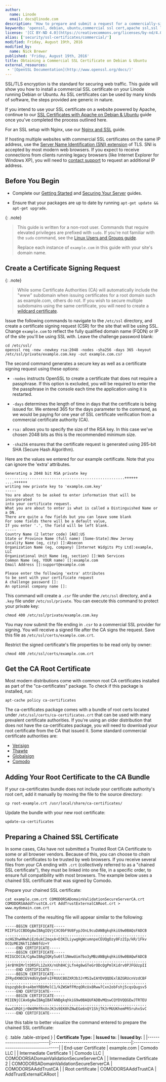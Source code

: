```yaml
---
author:
  name: Linode
  email: docs@linode.com
description: 'How to prepare and submit a request for a commercially-signed SSL certificate on Debian or Ubuntu.'
keywords: 'openssl, debian, ubuntu,commercial ssl cert,apache ssl,ssl linux'
license: '[CC BY-ND 4.0](https://creativecommons.org/licenses/by-nd/4.0)'
alias: ['security/ssl-certificates/commercial/']
modified: Friday, August 19th, 2016
modified_by:
  name: Nick Brewer
published: 'Friday, August 19th, 2016'
title: Obtaining a Commercial SSL Certificate on Debian & Ubuntu
external_resources:
 - '[OpenSSL Documentation](http://www.openssl.org/docs/)'
---
```


SSL/TLS encryption is the standard for securing web traffic. This guide will show you how to install a commercial SSL certificate on your Linode running Debian or Ubuntu. As SSL certificates can be used by many kinds of software, the steps provided are generic in nature.

If you intend to use your SSL certificate on a website powered by Apache, continue to our [SSL Certificates with Apache on Debian & Ubuntu](/docs/security/ssl/ssl-apache2-debian-ubuntu) guide once you've completed the process outlined here.

For an SSL setup with Nginx, use our [Nginx and SSL](/docs/security/ssl/provide-encrypted-resource-access-using-ssl-certificates-on-nginx) guide.

If hosting multiple websites with commercial SSL certificates on the same IP address, use the [Server Name Identification (SNI) extension](https://wiki.apache.org/httpd/NameBasedSSLVHostsWithSNI) of TLS. SNI is accepted by most modern web browsers. If you expect to receive connections from clients running legacy browsers (like Internet Explorer for Windows XP), you will need to [contact support](/docs/platform/support) to request an additional IP address.

## Before You Begin

- Complete our [Getting Started](/docs/getting-started) and [Securing Your Server](/docs/securing-your-server) guides.

- Ensure that your packages are up to date by running `apt-get update && apt-get upgrade`.

{: .note}
>
>This guide is written for a non-root user. Commands that require elevated privileges are prefixed with `sudo`. If you're not familiar with the `sudo` command, see the [Linux Users and Groups guide](/docs/tools-reference/linux-users-and-groups).
>
>Replace each instance of `example.com` in this guide with your site's domain name.

## Create a Certificate Signing Request

{: .note}
>
>While some Certificate Authorities (CA) will automatically include the "www" subdomain when issuing certificates for a root domain such as example.com, others do not. If you wish to secure multiple subdomains using the same certificate, you will need to create a [wildcard certificate](https://en.wikipedia.org/wiki/Wildcard_certificate).

Issue the following commands to navigate to the `/etc/ssl` directory, and create a certificate signing request (CSR) for the site that will be using SSL. Change `example.com` to reflect the fully qualified domain name (FQDN) or IP of the site you'll be using SSL with. Leave the challenge password blank:

    cd /etc/ssl/
    openssl req -new -newkey rsa:2048 -nodes -sha256 -days 365 -keyout /etc/ssl/private/example.com.key -out example.com.csr

The second command generates a secure key as well as a certificate signing request using these options:

* `-nodes` instructs OpenSSL to create a certificate that does not require a passphrase. If this option is excluded, you will be required to enter the the passphrase in the console each time the application using it is restarted.

* `-days` determines the length of time in days that the certificate is being issued for. We entered 365 for the days parameter to the command, as we would be paying for one year of SSL certificate verification from a commercial certificate authority (CA).

* `rsa:` allows you to specify the size of the RSA key. In this case we've chosen 2048 bits as this is the recommended minimum size.

* `-sha256` ensures that the certificate request is generated using 265-bit SHA (Secure Hash Algorithm).

Here are the values we entered for our example certificate. Note that you can ignore the 'extra' attributes.

    Generating a 2048 bit RSA private key
    ......................................................++++++
    ....++++++
    writing new private key to 'example.com.key'
    -----
    You are about to be asked to enter information that will be incorporated
    into your certificate request.
    What you are about to enter is what is called a Distinguished Name or a DN.
    There are quite a few fields but you can leave some blank
    For some fields there will be a default value,
    If you enter '.', the field will be left blank.
    -----
    Country Name (2 letter code) [AU]:US
    State or Province Name (full name) [Some-State]:New Jersey
    Locality Name (eg, city) []:Absecon
    Organization Name (eg, company) [Internet Widgits Pty Ltd]:example, LLC
    Organizational Unit Name (eg, section) []:Web Services
    Common Name (eg, YOUR name) []:example.com
    Email Address []:support@example.com

    Please enter the following 'extra' attributes
    to be sent with your certificate request
    A challenge password []:
    An optional company name []:

This command will create a `.csr` file under the `/etc/ssl` directory, and a `.key` file under `/etc/ssl/private`. You can execute this command to protect your private key:

    chmod 400 /etc/ssl/private/example.com.key

You may now submit the file ending in `.csr` to a commercial SSL provider for signing. You will receive a signed file after the CA signs the request. Save this file as `/etc/ssl/certs/example.com.crt`.

Restrict the signed certificate's file properties to be read only by owner:

    chmod 400 /etc/ssl/certs/example.com.crt

## Get the CA Root Certificate

Most modern distributions come with common root CA certificates installed as part of the "ca-certificates" package. To check if this package is installed, run:

    apt-cache policy ca-certificates

The ca-certificates package comes with a bundle of root certs located under `/etc/ssl/certs/ca-certificates.crt` that can be used with many prevalent certificate authorities. If you're using an older distribution that does not have the ca-certificates package, you will need to download your root certificate from the CA that issued it. Some standard commercial certificate authorities are:

-   [Verisign](https://knowledge.verisign.com/support/ssl-certificates-support/index.html)
-   [Thawte](http://www.thawte.com/roots/index.html)
-   [Globalsign](http://www.globalsign.com/en//)
-   [Comodo](https://support.comodo.com/index.php?_m=downloads&_a=view&parentcategoryid=1&pcid=0&nav=0)

## Adding Your Root Certificate to the CA Bundle

If your ca-certificates bundle does not include your certificate authority's root cert, add it manually by moving the file to the source directory:

    cp root-example.crt /usr/local/share/ca-certificates/

Update the bundle with your new root certificate:

    update-ca-certificates

## Preparing a Chained SSL Certificate

In some cases, CAs have not submitted a Trusted Root CA Certificate to some or all browser vendors. Because of this, you can choose to *chain* roots for certificates to be trusted by web browsers. If you receive several files from your CA ending with `.crt` (collectively referred to as a "chained SSL certificate"), they must be linked into one file, in a specific order, to ensure full compatibility with most browsers. The example below uses a chained SSL certificate that was signed by Comodo.

Prepare your chained SSL certificate:

    cat example.com.crt COMODORSADomainValidationSecureServerCA.crt  COMODORSAAddTrustCA.crt AddTrustExternalCARoot.crt > www.mydomain.com.crt

The contents of the resulting file will appear similar to the following:

    -----BEGIN CERTIFICATE-----
    MIIFSzCCBDOgAwIBAgIQVjCXC0bF9U8FypJOnL9cuDANBgkqhkiG9w0BAQsFADCB
    ................................................................
    ncHG3hwHHwhiEz6ukC2mqxA+D3KILiywgHgWcumnpeCEUQgDzy0Fz2Ip/kR/1Fkv
    DCQzME2NkT1ZdW8fdz+Y
    -----END CERTIFICATE-----
    -----BEGIN CERTIFICATE-----
    MIIGCDCCA/CgAwIBAgIQKy5u6tl1NmwUim7bo3yMBzANBgkqhkiG9w0BAQwFADCB
    ................................................................
    j4rBYKEMrltDR5FL1ZoXX/nUh8HCjLfn4g8wGTeGrODcQgPmlKidrv0PJFGUzpII
    -----END CERTIFICATE-----
    -----BEGIN CERTIFICATE-----
    ZFRydXN0IEV4dGVybmFsIFRUUCBOZXR3b3JrMSIwIAYDVQQDExlBZGRUcnVzdCBF
    ................................................................
    Uspzgb8c8+a4bmYRBbMelC1/kZWSWfFMzqORcUx8Rww7Cxn2obFshj5cqsQugsv5
    -----END CERTIFICATE-----
    -----BEGIN CERTIFICATE-----
    MIIENjCCAx6gAwIBAgIBATANBgkqhkiG9w0BAQUFADBvMQswCQYDVQQGEwJTRTEU
    ................................................................
    6wwCURQtjr0W4MHfRnXnJK3s9EK0hZNwEGe6nQY1ShjTK3rMUUKhemPR5ruhxSvC
    -----END CERTIFICATE-----


Use this table to better visualize the command entered to prepare the chained SSL certificate:

{: .table .table-striped }
| **Certificate Type:**      | **Issued to:**                          | **Issued by:**                          |
|----------------------------|:----------------------------------------|:----------------------------------------|
| End-user Certificate       | example.com                             | Comodo LLC                              |
| Intermediate Certificate 1 | Comodo LLC                              | COMODORSADomainValidationSecureServerCA |
| Intermediate Certificate 2 | COMODORSADomainValidationSecureServerCA | COMODORSAAddTrustCA                     |
| Root certificate           | COMODORSAAddTrustCA                     | AddTrustExternalCARoot                  |
